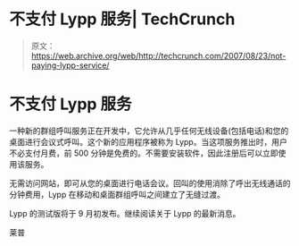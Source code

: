 # 不支付 Lypp 服务| TechCrunch

> 原文：<https://web.archive.org/web/http://techcrunch.com/2007/08/23/not-paying-lypp-service/>

# 不支付 Lypp 服务

一种新的群组呼叫服务正在开发中，它允许从几乎任何无线设备(包括电话)和您的桌面进行会议式呼叫。这个新的应用程序被称为 Lypp。当这项服务推出时，用户不必支付月费，前 500 分钟是免费的。不需要安装软件，因此注册后可以立即使用该服务。

无需访问网站，即可从您的桌面进行电话会议。回叫的使用消除了呼出无线通话的分钟费用，Lypp 在移动和桌面群组呼叫之间建立了无缝过渡。

Lypp 的测试版将于 9 月初发布。继续阅读关于 Lypp 的最新消息。

莱普